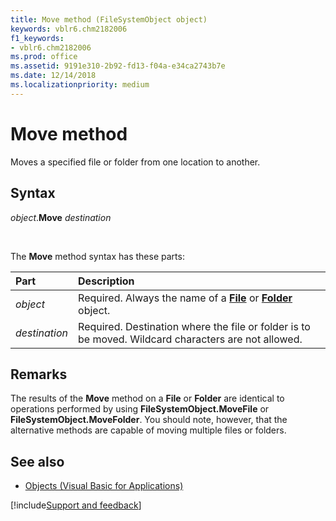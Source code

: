 ```yaml
---
title: Move method (FileSystemObject object)
keywords: vblr6.chm2182006
f1_keywords:
- vblr6.chm2182006
ms.prod: office
ms.assetid: 9191e310-2b92-fd13-f04a-e34ca2743b7e
ms.date: 12/14/2018
ms.localizationpriority: medium
---
```



# Move method 

Moves a specified file or folder from one location to another.

## Syntax

_object_.**Move** _destination_

<br/>

The **Move** method syntax has these parts:

|Part|Description|
|:-----|:-----|
| _object_|Required. Always the name of a **[File](file-object.md)** or **[Folder](folder-object.md)** object.|
| _destination_|Required. Destination where the file or folder is to be moved. Wildcard characters are not allowed.|

## Remarks

The results of the **Move** method on a **File** or **Folder** are identical to operations performed by using **FileSystemObject.MoveFile** or **FileSystemObject.MoveFolder**. You should note, however, that the alternative methods are capable of moving multiple files or folders.

## See also

- [Objects (Visual Basic for Applications)](../objects-visual-basic-for-applications.md)

[!include[Support and feedback](~/includes/feedback-boilerplate.md)]
